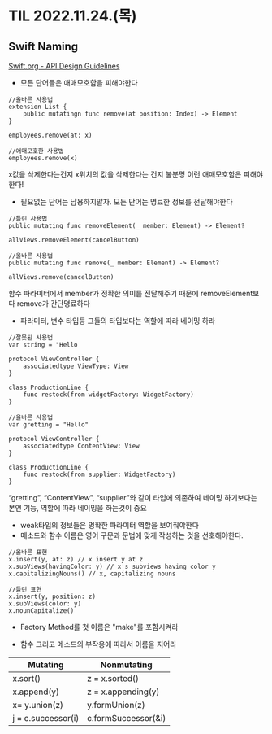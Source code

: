 # TIL 2022.11.24.(목)
## Swift Naming
[Swift.org - API Design Guidelines](https://www.swift.org/documentation/api-design-guidelines/)

* 모든 단어들은 애매모호함을 피해야한다
```
//올바른 사용법
extension List {
	public mutatingn func remove(at position: Index) -> Element
}

employees.remove(at: x)
```

```
//애매모호한 사용법
employees.remove(x)
```
x값을 삭제한다는건지 x위치의 값을 삭제한다는 건지 불분명 이런 애매모호함은 피해야한다!

* 필요없는 단어는 남용하지말자. 모든 단어는 명료한 정보를 전달해야한다
```
//틀린 사용법
public mutating func removeElement(_ member: Element) -> Element?

allViews.removeElement(cancelButton)
```

```
//올바른 사용법
public mutating func remove(_ member: Element) -> Element?

allViews.remove(cancelButton)
```
함수 파라미터에서 member가 정확한 의미를 전달해주기 때문에 removeElement보다 remove가 간단명료하다

* 파라미터, 변수 타입등 그들의 타입보다는 역할에 따라 네이밍 하라
```
//잘못된 사용법
var string = "Hello

protocol ViewController {
    associatedtype ViewType: View
}

class ProductionLine {
    func restock(from widgetFactory: WidgetFactory)
}
```

```
//올바른 사용법
var gretting = "Hello"

protocol ViewController {
    associatedtype ContentView: View
}

class ProductionLine {
    func restock(from supplier: WidgetFactory)
}
```
“gretting”, “ContentView”, “supplier”와 같이 타입에 의존하여 네이밍 하기보다는 본연 기능, 역할에 따라 네이밍을 하는것이 중요

* weak타입의 정보들은 명확한 파라미터 역할을 보여줘야한다
* 메소드와 함수 이름은 영어 구문과 문법에 맞게 작성하는 것을 선호해야한다.
```
//올바른 표현
x.insert(y, at: z) // x insert y at z
x.subViews(havingColor: y) // x's subviews having color y
x.capitalizingNouns() // x, capitalizing nouns
```
```
//틀린 표현
x.insert(y, position: z)
x.subViews(color: y)
x.nounCapitalize()
```

* Factory Method를 첫 이름은 "make"를 포함시켜라

* 함수 그리고 메소드의 부작용에 따라서 이름을 지어라

| Mutating  | Nonmutating  |
|---|---|
| x.sort() | z = x.sorted()  |
| x.append(y)  | z = x.appending(y)  |
| x= y.union(z)  | y.formUnion(z)  |
| j = c.successor(i)|c.formSuccessor(&i)|